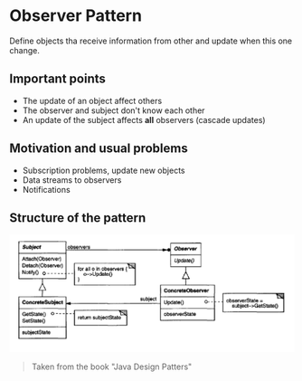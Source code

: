 # Observer Pattern

Define objects tha receive information from other and update when this one change.

## Important points
* The update of an object affect others
* The observer and subject don't know each other
* An update of the subject affects **all** observers (cascade updates)

## Motivation and usual problems
* Subscription problems, update new objects
* Data streams to observers
* Notifications

## Structure of the pattern
![Abstract factory pattern](../../img/observer.png)
> Taken from the book "Java Design Patters"